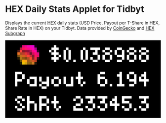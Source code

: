 # HEX Daily Stats Applet for Tidbyt

Displays the current [HEX](https://hex.com/) daily stats (USD Price, Payout per T-Share in HEX, Share Rate in HEX) on your Tidbyt. Data provided by [CoinGecko](https://www.coingecko.com/) and [HEX Subgraph](https://thegraph.com/hosted-service/subgraph/codeakk/hex)

![HEX Daily Stats Applet for Tidbyt for Tidbyt](screenshot.png)
